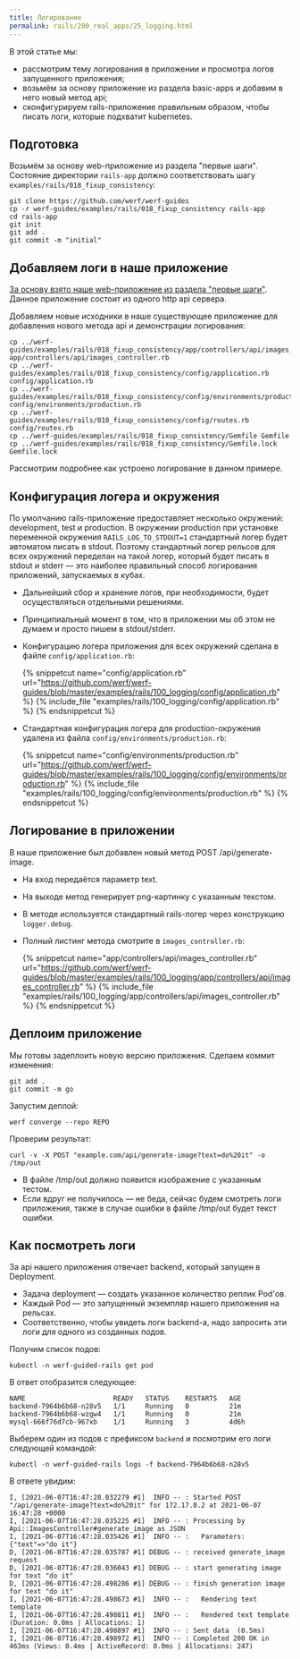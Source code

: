 ```yaml
---
title: Логирование
permalink: rails/200_real_apps/25_logging.html
---
```


В этой статье мы:
- рассмотрим тему логирования в приложении и просмотра логов запущенного приложения;
- возьмём за основу приложение из раздела basic-apps и добавим в него новый метод api;
- сконфигурируем rails-приложение правильным образом, чтобы писать логи, которые подхватит kubernetes.

<cut>

<!-- TODO: Надо сделать шаг подготовка сворачиваемым и по умолчанию свёрнутым -->

## Подготовка

Возьмём за основу web-приложение из раздела "первые шаги". Состояние директории `rails-app` должно соответствовать шагу `examples/rails/018_fixup_consistency`:

```
git clone https://github.com/werf/werf-guides
cp -r werf-guides/examples/rails/018_fixup_consistency rails-app
cd rails-app
git init
git add .
git commit -m "initial"
```
</cut>

## Добавляем логи в наше приложение

[За основу взято наше web-приложение из раздела "первые шаги"](#подготовка). Данное приложение состоит из одного http api сервера.

Добавляем новые исходники в наше существующее приложение для добавления нового метода api и демонстрации логирования:

```shell
cp ../werf-guides/examples/rails/018_fixup_consistency/app/controllers/api/images_controller.rb app/controllers/api/images_controller.rb
cp ../werf-guides/examples/rails/018_fixup_consistency/config/application.rb config/application.rb
cp ../werf-guides/examples/rails/018_fixup_consistency/config/environments/production.rb config/environments/production.rb
cp ../werf-guides/examples/rails/018_fixup_consistency/config/routes.rb config/routes.rb
cp ../werf-guides/examples/rails/018_fixup_consistency/Gemfile Gemfile
cp ../werf-guides/examples/rails/018_fixup_consistency/Gemfile.lock Gemfile.lock
```

Рассмотрим подробнее как устроено логирование в данном примере.

## Конфигурация логера и окружения

По умолчанию rails-приложение предоставляет несколько окружений: development, test и production.
В окружении production при установке переменной окружения `RAILS_LOG_TO_STDOUT=1` стандартный логер будет автоматом писать в stdout.
Поэтому стандартный логер рельсов для всех окружений переделан на такой логер, который будет писать в stdout и stderr — это наиболее правильный способ логирования приложений, запускаемых в кубах.
  - Дальнейший сбор и хранение логов, при необходимости, будет осуществляться отдельными решениями.
  - Принципиальный момент в том, что в приложении мы об этом не думаем и просто пишем в stdout/stderr.
  - Конфигурацию логера приложения для всех окружений сделана в файле `config/application.rb`:

      {% snippetcut name="config/application.rb" url="https://github.com/werf/werf-guides/blob/master/examples/rails/100_logging/config/application.rb" %}
      {% include_file "examples/rails/100_logging/config/application.rb" %}
      {% endsnippetcut %}

  - Стандартная конфигурация логера для production-окружения удалена из файла `config/environments/production.rb`:

      {% snippetcut name="config/environments/production.rb" url="https://github.com/werf/werf-guides/blob/master/examples/rails/100_logging/config/environments/production.rb" %}
      {% include_file "examples/rails/100_logging/config/environments/production.rb" %}
      {% endsnippetcut %}

## Логирование в приложении

В наше приложение был добавлен новый метод POST /api/generate-image.
  - На вход передаётся параметр text.
  - На выходе метод генерирует png-картинку с указанным текстом.
  - В методе используется стандартный rails-логер через конструкцию `logger.debug`.
  - Полный листинг метода смотрите в `images_controller.rb`:
  
      {% snippetcut name="app/controllers/api/images_controller.rb" url="https://github.com/werf/werf-guides/blob/master/examples/rails/100_logging/app/controllers/api/images_controller.rb" %}
      {% include_file "examples/rails/100_logging/app/controllers/api/images_controller.rb" %}
      {% endsnippetcut %}

## Деплоим приложение

Мы готовы задеплоить новую версию приложения. Сделаем коммит изменения:

```shell
git add .
git commit -m go
```

Запустим деплой:

```shell
werf converge --repo REPO
```

Проверим результат:
    
```
curl -v -X POST "example.com/api/generate-image?text=do%20it" -o /tmp/out
```

- В файле /tmp/out должно появится изображение с указанным тестом.
- Если вдруг не получилось — не беда, сейчас будем смотреть логи приложения, также в случае ошибки в файле /tmp/out будет текст ошибки.

## Как посмотреть логи

За api нашего приложения отвечает backend, который запущен в Deployment.
  - Задача deployment — создать указанное количество реплик Pod'ов.
  - Каждый Pod — это запущенный экземпляр нашего приложения на рельсах.
  - Соответственно, чтобы увидеть логи backend-а, надо запросить эти логи для одного из созданных подов.

Получим список подов:

```shell
kubectl -n werf-guided-rails get pod
```

В ответ отобразится следующее:
```shell
NAME                      READY   STATUS    RESTARTS   AGE
backend-7964b6b68-n28v5   1/1     Running   0          21m
backend-7964b6b68-wzgw4   1/1     Running   0          21m
mysql-666f76d7cb-967xb    1/1     Running   3          4d6h
```

Выберем один из подов с префиксом `backend` и посмотрим его логи следующей командой:

```shell
kubectl -n werf-guided-rails logs -f backend-7964b6b68-n28v5
```

В ответе увидим:
```shell
I, [2021-06-07T16:47:28.032279 #1]  INFO -- : Started POST "/api/generate-image?text=do%20it" for 172.17.0.2 at 2021-06-07 16:47:28 +0000
I, [2021-06-07T16:47:28.035225 #1]  INFO -- : Processing by Api::ImagesController#generate_image as JSON
I, [2021-06-07T16:47:28.035426 #1]  INFO -- :   Parameters: {"text"=>"do it"}
D, [2021-06-07T16:47:28.035787 #1] DEBUG -- : received generate_image request
D, [2021-06-07T16:47:28.036043 #1] DEBUG -- : start generating image for text "do it"
D, [2021-06-07T16:47:28.498286 #1] DEBUG -- : finish generation image for text "do it"
I, [2021-06-07T16:47:28.498673 #1]  INFO -- :   Rendering text template
I, [2021-06-07T16:47:28.498811 #1]  INFO -- :   Rendered text template (Duration: 0.0ms | Allocations: 1)
I, [2021-06-07T16:47:28.498897 #1]  INFO -- : Sent data  (0.5ms)
I, [2021-06-07T16:47:28.498972 #1]  INFO -- : Completed 200 OK in 463ms (Views: 0.4ms | ActiveRecord: 0.0ms | Allocations: 247)
```
